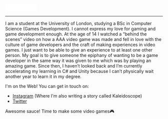 <img src="heading.svg" style="width: 20%;" alt="Click to see the source">

___

I am a student at the University of London, studying a BSc in Computer Science (Games Development). I cannot express my love for gaming and game development enough. At the age of 14 I watched a “behind the scenes” video on how a AAA video game was made and fell in love with the culture of game developers and the craft of making experiences in video games. I just want to be able to give an experience to at least one other person. My goal is to give someone the epiphany of wanting to be a game developer in the same way it was given to me which was by playing an amazing game. Since then, I haven’t looked back and I’m currently accelerating my learning in C# and Unity because I can’t physically wait another year to learn it in my degree.

I'm on the Web! You can get in touch on:
- [Instagram](https://www.instagram.com/kylejussab/) (Where I'm also writing a story called Kaleidoscope)
- [Twitter](https://twitter.com/kylejussab)

Awesome sauce! Time to make some video games🎮

<!---
kylejussab/kylejussab is a ✨ special ✨ repository because its `README.md` (this file) appears on your GitHub profile.
You can click the Preview link to take a look at your changes.
--->
